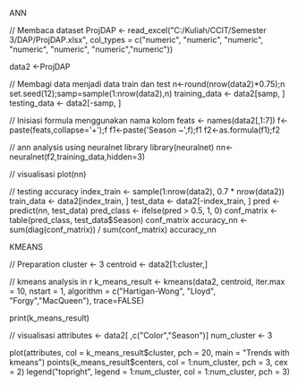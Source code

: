 ANN

// Membaca dataset
ProjDAP <- read_excel("C:/Kuliah/CCIT/Semester 3/DAP/ProjDAP.xlsx",
col_types = c("numeric", "numeric", "numeric",
"numeric", "numeric", "numeric","numeric"))

data2 <-ProjDAP

// Membagi data menjadi data train dan test
n<-round(nrow(data2)*0.75);n
set.seed(12);samp=sample(1:nrow(data2),n)
training_data <- data2[samp, ]
testing_data <- data2[-samp, ]

// Inisiasi formula menggunakan nama kolom
feats <- names(data2[,1:7])
f<-paste(feats,collapse='+');f
f1<-paste('Season ~',f);f1
f2<-as.formula(f1);f2

// ann analysis using neuralnet library
library(neuralnet)
nn<-neuralnet(f2,training_data,hidden=3)

// visualisasi
plot(nn)

// testing accuracy
index_train <- sample(1:nrow(data2), 0.7 * nrow(data2))
train_data <- data2[index_train, ]
test_data <- data2[-index_train, ]
pred <- predict(nn, test_data)
pred_class <- ifelse(pred > 0.5, 1, 0)
conf_matrix <- table(pred_class, test_data$Season)
conf_matrix
accuracy_nn <- sum(diag(conf_matrix)) / sum(conf_matrix)
accuracy_nn

KMEANS

// Preparation 
cluster <- 3
centroid <- data2[1:cluster,]

// kmeans analysis in r 
k_means_result <- kmeans(data2, centroid, iter.max = 10, nstart = 1,
algorithm = c("Hartigan-Wong", "Lloyd", "Forgy","MacQueen"), trace=FALSE)

print(k_means_result)

// visualisasi
attributes <- data2[ ,c("Color","Season")]
num_cluster <- 3

plot(attributes, col = k_means_result$cluster, pch = 20, main = "Trends with kmeans")
points(k_means_result$centers, col = 1:num_cluster, pch = 3, cex = 2)
legend("topright", legend = 1:num_cluster, col = 1:num_cluster, pch = 3)
